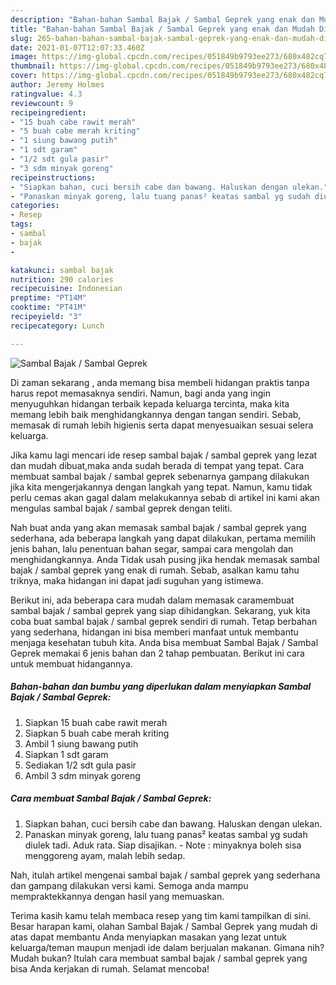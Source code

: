 ```yaml
---
description: "Bahan-bahan Sambal Bajak / Sambal Geprek yang enak dan Mudah Dibuat"
title: "Bahan-bahan Sambal Bajak / Sambal Geprek yang enak dan Mudah Dibuat"
slug: 265-bahan-bahan-sambal-bajak-sambal-geprek-yang-enak-dan-mudah-dibuat
date: 2021-01-07T12:07:33.460Z
image: https://img-global.cpcdn.com/recipes/051849b9793ee273/680x482cq70/sambal-bajak-sambal-geprek-foto-resep-utama.jpg
thumbnail: https://img-global.cpcdn.com/recipes/051849b9793ee273/680x482cq70/sambal-bajak-sambal-geprek-foto-resep-utama.jpg
cover: https://img-global.cpcdn.com/recipes/051849b9793ee273/680x482cq70/sambal-bajak-sambal-geprek-foto-resep-utama.jpg
author: Jeremy Holmes
ratingvalue: 4.3
reviewcount: 9
recipeingredient:
- "15 buah cabe rawit merah"
- "5 buah cabe merah kriting"
- "1 siung bawang putih"
- "1 sdt garam"
- "1/2 sdt gula pasir"
- "3 sdm minyak goreng"
recipeinstructions:
- "Siapkan bahan, cuci bersih cabe dan bawang. Haluskan dengan ulekan."
- "Panaskan minyak goreng, lalu tuang panas² keatas sambal yg sudah diulek tadi. Aduk rata. Siap disajikan. Note : minyaknya boleh sisa menggoreng ayam, malah lebih sedap."
categories:
- Resep
tags:
- sambal
- bajak
- 

katakunci: sambal bajak  
nutrition: 290 calories
recipecuisine: Indonesian
preptime: "PT14M"
cooktime: "PT41M"
recipeyield: "3"
recipecategory: Lunch

---
```



![Sambal Bajak / Sambal Geprek](https://img-global.cpcdn.com/recipes/051849b9793ee273/680x482cq70/sambal-bajak-sambal-geprek-foto-resep-utama.jpg)

Di zaman  sekarang , anda memang bisa membeli hidangan praktis tanpa harus repot memasaknya sendiri. Namun, bagi anda yang ingin menyuguhkan hidangan terbaik kepada keluarga tercinta, maka kita memang lebih baik menghidangkannya dengan tangan sendiri. Sebab, memasak di rumah lebih higienis serta dapat menyesuaikan sesuai selera keluarga.

Jika kamu lagi mencari ide resep sambal bajak / sambal geprek yang lezat dan mudah dibuat,maka anda sudah berada di tempat yang tepat. Cara membuat sambal bajak / sambal geprek  sebenarnya gampang dilakukan jika kita mengerjakannya dengan langkah yang tepat. Namun, kamu tidak perlu cemas akan gagal dalam melakukannya 
sebab di artikel ini kami akan mengulas sambal bajak / sambal geprek dengan teliti.  



Nah buat anda yang akan memasak sambal bajak / sambal geprek yang sederhana, ada beberapa langkah yang dapat dilakukan, pertama memilih jenis bahan, lalu penentuan bahan segar, sampai cara mengolah dan menghidangkannya. Anda Tidak usah pusing jika hendak memasak sambal bajak / sambal geprek yang enak di rumah. Sebab, asalkan kamu  tahu triknya, maka hidangan ini dapat jadi suguhan yang istimewa.

Berikut ini, ada beberapa cara mudah dalam memasak caramembuat sambal bajak / sambal geprek yang siap dihidangkan. Sekarang, yuk kita coba buat sambal bajak / sambal geprek sendiri di rumah. Tetap berbahan yang sederhana, hidangan ini bisa memberi manfaat untuk membantu menjaga kesehatan tubuh kita. Anda bisa membuat Sambal Bajak / Sambal Geprek memakai 6 jenis bahan dan 2 tahap pembuatan. Berikut ini cara untuk membuat hidangannya.

<!--inarticleads1-->

##### Bahan-bahan dan bumbu yang diperlukan dalam menyiapkan Sambal Bajak / Sambal Geprek:

1. Siapkan 15 buah cabe rawit merah
1. Siapkan 5 buah cabe merah kriting
1. Ambil 1 siung bawang putih
1. Siapkan 1 sdt garam
1. Sediakan 1/2 sdt gula pasir
1. Ambil 3 sdm minyak goreng




<!--inarticleads2-->

##### Cara membuat Sambal Bajak / Sambal Geprek:

1. Siapkan bahan, cuci bersih cabe dan bawang. Haluskan dengan ulekan.
1. Panaskan minyak goreng, lalu tuang panas² keatas sambal yg sudah diulek tadi. Aduk rata. Siap disajikan. - Note : minyaknya boleh sisa menggoreng ayam, malah lebih sedap.




Nah, itulah artikel mengenai  sambal bajak / sambal geprek  yang sederhana dan gampang dilakukan versi kami. Semoga anda mampu mempraktekkannya dengan hasil yang memuaskan. 

Terima kasih kamu telah membaca resep yang tim kami tampilkan di sini. Besar harapan kami, olahan  Sambal Bajak / Sambal Geprek yang mudah di atas dapat membantu Anda menyiapkan masakan yang lezat untuk keluarga/teman maupun menjadi ide dalam berjualan makanan. Gimana nih? Mudah bukan? Itulah cara membuat sambal bajak / sambal geprek yang bisa Anda kerjakan di rumah. Selamat mencoba!

